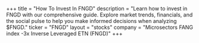 +++
title = "How To Invest In FNGD"
description = "Learn how to invest in FNGD with our comprehensive guide. Explore market trends, financials, and the social pulse to help you make informed decisions when analyzing $FNGD."
ticker = "FNGD"
layout = "stocks"
company = "Microsectors FANG index -3x Inverse Leveraged ETN (FNGD)"
+++

